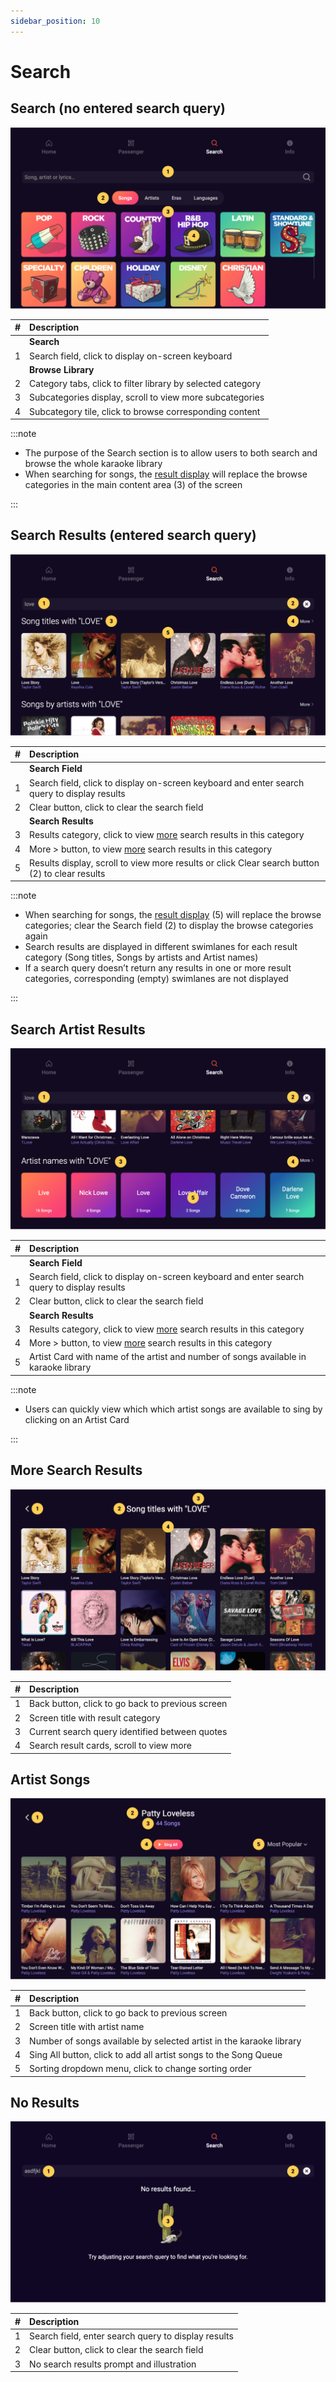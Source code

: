 ```yaml
---
sidebar_position: 10
---
```


# Search

## Search (no entered search query)

![Search](img/searchMain.png)

|   # | Description                                                 |
| --: | :---------------------------------------------------------- |
|     | **Search**                                                  |
|   1 | Search field, click to display on-screen keyboard           |
|     | **Browse Library**                                          |
|   2 | Category tabs, click to filter library by selected category |
|   3 | Subcategories display, scroll to view more subcategories    |
|   4 | Subcategory tile, click to browse corresponding content     |

:::note

- The purpose of the Search section is to allow users to both search and browse the whole karaoke library
- When searching for songs, the [result display](#search-results-entered-search-query) will replace the browse categories in the main content area (3) of the screen

:::

## Search Results (entered search query)

![Search](img/searchResultsMain.png)

|   # | Description                                                                                    |
| --: | :--------------------------------------------------------------------------------------------- |
|     | **Search Field**                                                                               |
|   1 | Search field, click to display on-screen keyboard and enter search query to display results    |
|   2 | Clear button, click to clear the search field                                                  |
|     | **Search Results**                                                                             |
|   3 | Results category, click to view [more](#more-search-results) search results in this category   |
|   4 | More > button, to view [more](#more-search-results) search results in this category            |
|   5 | Results display, scroll to view more results or click Clear search button (2) to clear results |

:::note

- When searching for songs, the [result display](#search-results-entered-search-query) (5) will replace the browse categories; clear the Search field (2) to display the browse categories again
- Search results are displayed in different swimlanes for each result category (Song titles, Songs by artists and Artist names)
- If a search query doesn’t return any results in one or more result categories, corresponding (empty) swimlanes are not displayed

:::

## Search Artist Results

![Search Artist Results](img/artistResults.png)

|   # | Description                                                                                  |
| --: | :------------------------------------------------------------------------------------------- |
|     | **Search Field**                                                                             |
|   1 | Search field, click to display on-screen keyboard and enter search query to display results  |
|   2 | Clear button, click to clear the search field                                                |
|     | **Search Results**                                                                           |
|   3 | Results category, click to view [more](#more-search-results) search results in this category |
|   4 | More > button, to view [more](#more-search-results) search results in this category          |
|   5 | Artist Card with name of the artist and number of songs available in karaoke library         |

:::note

- Users can quickly view which which artist songs are available to sing by clicking on an Artist Card

:::

## More Search Results

![More Search Results](img/moreSearchResultsMain.png)

|   # | Description                                      |
| --: | :----------------------------------------------- |
|   1 | Back button, click to go back to previous screen |
|   2 | Screen title with result category                |
|   3 | Current search query identified between quotes   |
|   4 | Search result cards, scroll to view more         |

## Artist Songs

![Artist Songs](img/artistSongs.png)

|   # | Description                                                         |
| --: | :------------------------------------------------------------------ |
|   1 | Back button, click to go back to previous screen                    |
|   2 | Screen title with artist name                                       |
|   3 | Number of songs available by selected artist in the karaoke library |
|   4 | Sing All button, click to add all artist songs to the Song Queue    |
|   5 | Sorting dropdown menu, click to change sorting order                |

## No Results

![No Results](img/noResults.png)

|   # | Description                                         |
| --: | :-------------------------------------------------- |
|   1 | Search field, enter search query to display results |
|   2 | Clear button, click to clear the search field       |
|   3 | No search results prompt and illustration           |

